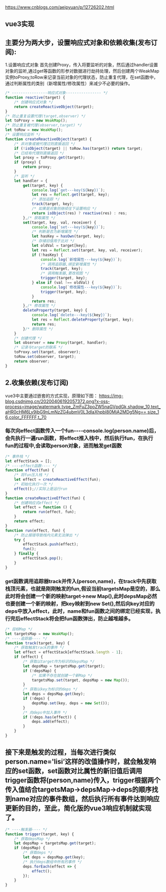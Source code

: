 https://www.cnblogs.com/aeipyuan/p/12726202.html
## vue3实现
## 主要分为两大步，设置响应式对象和依赖收集(发布订阅):
1.设置响应式对象
首先创建Proxy，传入将要监听的对象，然后通过handler设置对象的监听,通过get等函数的形参对数据进行劫持处理，然后创建两个WeakMap实例toProxy,toRow来记录当前对象的代理状态，防止重复代理，在set函数中，通过判断属性的类别（新增属性/修改属性）来减少不必要的操作。
```js
/* ----------------响应式对象---------------- */
function reactive(target) {
    /* 创建响应式对象 */
    return createReactiveObject(target);
}
/* 防止重复设置代理(target,observer) */
let toProxy = new WeakMap();
/* 防止重复被代理(observer,target) */
let toRow = new WeakMap();
/* 设置响应监听 */
function createReactiveObject(target) {
    /* 非对象或被代理过则直接返回 */
    if (!isObject(target) || toRow.has(target)) return target;
    /* 已经有代理则直接返回 */
    let proxy = toProxy.get(target);
    if (proxy) {
        return proxy;
    }
    /* 监听 */
    let handler = {
        get(target, key) {
            console.log(`get---key(${key})`);
            let res = Reflect.get(target, key);
            /* 添加追踪 */
            track(target, key);
            /* 如果是对象则继续往下设置响应 */
            return isObject(res) ? reactive(res) : res;
        },/* 获取属性 */
        set(target, key, val, receiver) {
            console.log(`set---key(${key})`);
            /* 判断是否为新增属性 */
            let hasKey = hasOwn(target, key);
            /* 存储旧值用于比对 */
            let oldVal = target[key];
            let res = Reflect.set(target, key, val, receiver);
            if (!hasKey) {
                console.log(`新增属性---key(${key})`);
                /* 调用追踪器,绑定新增属性 */
                track(target, key);
                /* 调用触发器,更改视图 */
                trigger(target, key);
            } else if (val !== oldVal) {
                console.log(`修改属性---key(${key})`);
                trigger(target, key);
            }
            return res;
        },/* 修改属性 */
        deleteProperty(target, key) {
            console.log(`delete---key(${key})`);
            let res = Reflect.deleteProperty(target, key);
            return res;
        }/* 删除属性 */
    }
    /* 创建代理 */
    let observer = new Proxy(target, handler);
    /* 记录与target的联系 */
    toProxy.set(target, observer);
    toRow.set(observer, target);
    return observer;
}
```

## 2.收集依赖(发布订阅)
vue3中主要通过嵌套的方式实现，原理如下图：
https://img-blog.csdnimg.cn/20200406192057372.png?x-oss-process=image/watermark,type_ZmFuZ3poZW5naGVpdGk,shadow_10,text_aHR0cHM6Ly9ibG9nLmNzZG4ubmV0L3dlaXhpbl80MjA2MDg5Ng==,size_16,color_FFFFFF,t_70

### 每次向effect函数传入一个fun----console.log(person.name)后，会先执行一遍run函数，将effect推入栈中，然后执行fun，在执行fun的过程中,会读取person对象，进而触发get函数
```js
/* 事件栈 */
let effectStack = [];
/* ----effect函数---- */
function effect(fun) {
    /* 将fun压入栈 */
    let effect = createReactiveEffect(fun);
    /* 初始化执行一次 */
    effect();//实际上是运行run
}
function createReactiveEffect(fun) {
    /* 创建响应式effect */
    let effect = function () {
        return run(effect, fun);
    }
    return effect;
}
function run(effect, fun) {
    /* 防止报错导致栈内元素无法弹出 */
    try {
        effectStack.push(effect);
        fun();
    } finally {
        effectStack.pop();
    }
}
```

### get函数调用追踪器track并传入(person,name)，在track中先获取栈顶元素，也就是刚刚触发的fun,假设当前targetsMap是空的，那么此时将会创建一个新的映射target->new Map(),此时depsMap必然也要创建一个新的映射，把key映射到new Set(),然后向key对应的deps中放入effect，此时，name和fun函数之间的绑定已经实现，执行完后effectStack将会把fun函数弹出，防止越堆越多。
```js
/* 目标Map */
let targetsMap = new WeakMap();
/* ----追踪器---- */
function track(target, key) {
    /* 获取触发track的事件 */
    let effect = effectStack[effectStack.length - 1];
    if (effect) {
        /* 获取以target作为标识的depsMap */
        let depsMap = targetsMap.get(target);
        if (!depsMap) {
            /* 如果不存在就创建一个新Map */
            targetsMap.set(target, depsMap = new Map());
        }
        /* 获取以key为标识的deps */
        let deps = depsMap.get(key);
        if (!deps) {
            depsMap.set(key, deps = new Set());
        }
        /* 向deps中加入事件 */
        if (!deps.has(effect)) {
            deps.add(effect);
        }
    }
}
```

## 接下来是触发的过程，当每次进行类似person.name='lisi’这样的改值操作时，就会触发响应的set函数，set函数对比属性的新旧值后调用trigger函数将(person,name)传入，trigger根据两个传入值结合targetsMap->depsMap->deps的顺序找到name对应的事件数组，然后执行所有事件达到响应更新的目的，至此，简化版的vue3响应机制就实现了。
```js
/* ----触发器---- */
function trigger(target, key) {
    /* 获取depsMap */
    let depsMap = targetsMap.get(target);
    if (depsMap) {
        /* 获取deps */
        let deps = depsMap.get(key);
        /* 执行deps数组中所有的事件 */
        deps.forEach(effect => {
            effect();
        });
    }
}
```